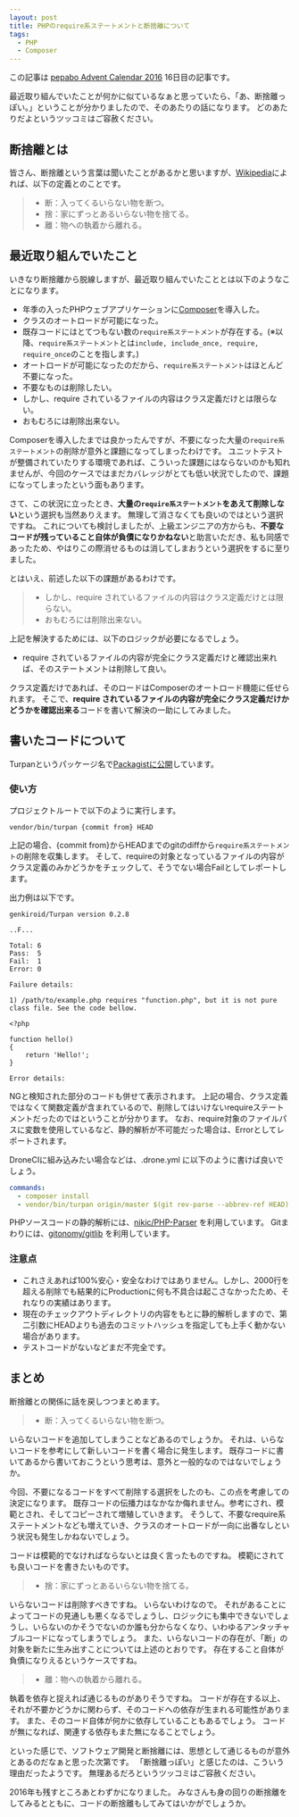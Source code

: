 ```yaml
---
layout: post
title: PHPのrequire系ステートメントと断捨離について
tags:
  - PHP
  - Composer
---
```


この記事は [pepabo Advent Calendar 2016](http://qiita.com/advent-calendar/2016/pepabo) 16日目の記事です。

<!--more-->

最近取り組んでいたことが何かに似ているなぁと思っていたら、「あ、断捨離っぽい。」ということが分かりましたので、そのあたりの話になります。
どのあたりだよというツッコミはご容赦ください。

## 断捨離とは

皆さん、断捨離という言葉は聞いたことがあるかと思いますが、[Wikipedia](https://ja.wikipedia.org/wiki/%E6%96%AD%E6%8D%A8%E9%9B%A2)によれば、以下の定義とのことです。

> * 断：入ってくるいらない物を断つ。
> * 捨：家にずっとあるいらない物を捨てる。
> * 離：物への執着から離れる。

## 最近取り組んでいたこと

いきなり断捨離から脱線しますが、最近取り組んでいたこととは以下のようなことになります。

 * 年季の入ったPHPウェブアプリケーションに[Composer](https://getcomposer.org/)を導入した。
 * クラスのオートロードが可能になった。
 * 既存コードにはとてつもない数の`require系ステートメント`が存在する。(※以降、`require系ステートメント`とは`include, include_once, require, require_once`のことを指します。)
 * オートロードが可能になったのだから、`require系ステートメント`はほとんど不要になった。
 * 不要なものは削除したい。
 * しかし、require されているファイルの内容はクラス定義だけとは限らない。
 * おもむろには削除出来ない。

Composerを導入したまでは良かったんですが、不要になった大量の`require系ステートメント`の削除が意外と課題になってしまったわけです。
ユニットテストが整備されていたりする環境であれば、こういった課題にはならないのかも知れませんが、今回のケースではまだカバレッジがとても低い状況でしたので、課題になってしまったという面もあります。

さて、この状況に立ったとき、**大量の`require系ステートメント`をあえて削除しない**という選択も当然ありえます。
無理して消さなくても良いのではという選択ですね。
これについても検討しましたが、上級エンジニアの方からも、**不要なコードが残っていること自体が負債になりかねない**と助言いただき、私も同感であったため、やはりこの際消せるものは消してしまおうという選択をするに至りました。

とはいえ、前述した以下の課題があるわけです。

> * しかし、require されているファイルの内容はクラス定義だけとは限らない。
> * おもむろには削除出来ない。

上記を解決するためには、以下のロジックが必要になるでしょう。

 * require されているファイルの内容が完全にクラス定義だけと確認出来れば、そのステートメントは削除して良い。

クラス定義だけであれば、そのロードはComposerのオートロード機能に任せられます。
そこで、**require されているファイルの内容が完全にクラス定義だけかどうかを確認出来る**コードを書いて解決の一助にしてみました。

## 書いたコードについて

Turpanというパッケージ名で[Packagistに公開](https://packagist.org/packages/genkiroid/turpan)しています。

### 使い方

プロジェクトルートで以下のように実行します。

```shell
vendor/bin/turpan {commit from} HEAD
```

上記の場合、{commit from}からHEADまでのgitのdiffから`require系ステートメント`の削除を収集します。
そして、requireの対象となっているファイルの内容がクラス定義のみかどうかをチェックして、そうでない場合Failとしてレポートします。

出力例は以下です。

```shell
genkiroid/Turpan version 0.2.8

..F...

Total: 6
Pass:  5
Fail:  1
Error: 0

Failure details:

1) /path/to/example.php requires "function.php", but it is not pure class file. See the code bellow.

<?php

function hello()
{
    return 'Hello!';
}

Error details:

```

NGと検知された部分のコードも併せて表示されます。
上記の場合、クラス定義ではなくて関数定義が含まれているので、削除してはいけないrequireステートメントだったのではということが分かります。
なお、require対象のファイルパスに変数を使用しているなど、静的解析が不可能だった場合は、Errorとしてレポートされます。

DroneCIに組み込みたい場合などは、.drone.yml に以下のように書けば良いでしょう。

```yml
commands:
  - composer install
  - vendor/bin/turpan origin/master $(git rev-parse --abbrev-ref HEAD)
```

PHPソースコードの静的解析には、[nikic/PHP-Parser](https://github.com/nikic/PHP-Parser) を利用しています。
Gitまわりには、[gitonomy/gitlib](https://github.com/gitonomy/gitlib) を利用しています。

### 注意点

 * これさえあれば100%安心・安全なわけではありません。しかし、2000行を超える削除でも結果的にProductionに何も不具合は起こさなかったため、それなりの実績はあります。
 * 現在のチェックアウトディレクトリの内容をもとに静的解析しますので、第二引数にHEADよりも過去のコミットハッシュを指定しても上手く動かない場合があります。
 * テストコードがないなどまだ不完全です。

## まとめ

断捨離との関係に話を戻しつつまとめます。

> * 断：入ってくるいらない物を断つ。

いらないコードを追加してしまうことなどあるのでしょうか。
それは、いらないコードを参考にして新しいコードを書く場合に発生します。
既存コードに書いてあるから書いておこうという思考は、意外と一般的なのではないでしょうか。

今回、不要になるコードをすべて削除する選択をしたのも、この点を考慮しての決定になります。
既存コードの伝播力はなかなか侮れません。参考にされ、模範とされ、そしてコピーされて増殖していきます。
そうして、不要なrequire系ステートメントなども増えていき、クラスのオートロードが一向に出番なしという状況も発生しかねないでしょう。

コードは模範的でなければならないとは良く言ったものですね。
模範にされても良いコードを書きたいものです。

> * 捨：家にずっとあるいらない物を捨てる。

いらないコードは削除すべきですね。
いらないわけなので。
それがあることによってコードの見通しも悪くなるでしょうし、ロジックにも集中できないでしょうし、いらないのかそうでないのか誰も分からなくなり、いわゆるアンタッチャブルコードになってしまうでしょう。
また、いらないコードの存在が、「断」の対象を新たに生み出すことについては上述のとおりです。
存在すること自体が負債になりえるというケースですね。

> * 離：物への執着から離れる。

執着を依存と捉えれば通じるものがありそうですね。
コードが存在する以上、それが不要かどうかに関わらず、そのコードへの依存が生まれる可能性があります。
また、そのコード自体が何かに依存していることもあるでしょう。
コードが無になれば、関連する依存もまた無になることでしょう。

といった感じで、ソフトウェア開発と断捨離には、思想として通じるものが意外とあるのだなぁと思った次第です。
「断捨離っぽい」と感じたのは、こういう理由だったようです。
無理あるだろというツッコミはご容赦ください。


2016年も残すところあとわずかになりました。
みなさんも身の回りの断捨離をしてみるとともに、コードの断捨離もしてみてはいかがでしょうか。

